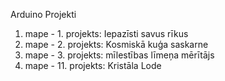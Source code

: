Arduino Projekti
1. mape - 1. projekts: Iepazīsti savus rīkus
2. mape - 2. projekts: Kosmiskā kuģa saskarne
3. mape - 3. projekts: mīlestības līmeņa mērītājs
4. mape - 11. projekts: Kristāla Lode
